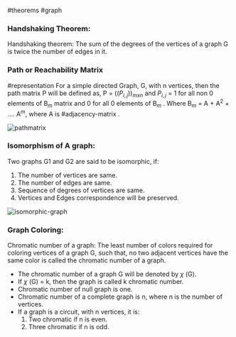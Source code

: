 #theorems #graph 
### Handshaking Theorem:
Handshaking theorem: The sum of the degrees of the vertices of a graph G is twice the number of edges in it. 

### Path or Reachability Matrix
#representation 
For a simple directed Graph, G, with n vertices, then the path matrix P will be defined as,
P = (($P_{i,j}$))$_{mxn}$ and $P_{i,j}$ = 1 for all non 0 elements of B$_m$ matrix and 0 for all 0 elements of B$_m$ . Where B$_m$ = A + A$^2$ + .... A$^m$, where A is #adjacency-matrix .

![pathmatrix](https://img.brainkart.com/imagebk7/ZQBpoqo.jpg)
### Isomorphism of A graph:
Two graphs G1 and G2 are said to be isomorphic, if:
1. The number of vertices are same.
2. The number of edges are same.
3. Sequence of degrees of vertices are same.
4. Vertices and Edges correspondence will be preserved.

![isomorphic-graph](https://i.sstatic.net/yTCwu.jpg)

### Graph Coloring:
Chromatic number of a graph: The least number of colors required for coloring vertices of a graph G, such that, no two adjacent vertices have the same color is called the chromatic number of a graph.

- The chromatic number of a graph G will be denoted by $\chi$ (G).
- If $\chi$ (G) = k, then the graph is called k chromatic number.
- Chromatic number of null graph is one.
- Chromatic number of a complete graph is n, where n is the number of vertices.
- If a graph is a circuit, with n vertices, it is:
	1. Two chromatic if n is even.
	2. Three chromatic if n is odd.
